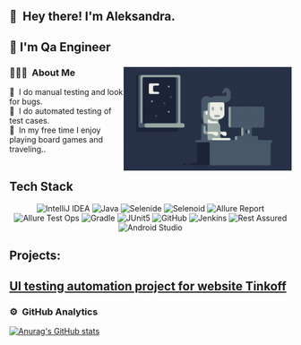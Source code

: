  ## 👋 &nbsp;Hey there! I'm Aleksandra.
 ## 💾 I'm Qa Engineer

### 👨🏻‍💻 &nbsp;About Me <img alt="Night Coding" src="https://raw.githubusercontent.com/AVS1508/AVS1508/master/assets/Night-Coding.gif" align="right"/>


🐛 &nbsp;I do manual testing and look for bugs. \
💾 &nbsp;I do automated testing of test cases. \
👾 &nbsp;In my free time I enjoy playing board games and traveling.. \
 &nbsp;


 

                      
                     

 ## Tech Stack
 <p align="center">
<img width="7%" title="IntelliJ IDEA" src="assets/Idea.svg">
<img width="7%" title="Java" src="assets/Java.svg">
<img width="7%" title="Selenide" src="assets/Selenide.svg">
<img width="7%" title="Selenoid" src="assets/Selenoid.svg">
<img width="7%" title="Allure Report" src="assets/Allure.svg">
<img width="7%" title="Allure Test Ops" src="assets/Allure_TO.svg">
<img width="7%" title="Gradle" src="assets/Gradle.svg">
<img width="7%" title="JUnit5" src="assets/Junit5.svg">
<img width="7%" title="GitHub" src="assets/GitHub.svg">
<img width="7%" title="Jenkins" src="assets/Jenkins.svg">
<img width="7%" title="Rest Assured" src="assets/RestAssured.svg">
<img width="7%" title="Android Studio" src="assets/androidstudio.svg">
</p>

## Projects:
## <a target="_blank" href="[https://github.com/Hlammaster/steam_ui_project](https://github.com/AleksandraMenskaya/TinkoffTestUI.git)"> UI testing automation project for website [Tinkoff](https://www.tinkoff.ru) 




### ⚙️ &nbsp;GitHub Analytics
[![Anurag's GitHub stats](https://github-readme-stats.vercel.app/api?username=anuraghazra)](https://github.com/anuraghazra/github-readme-stats)

